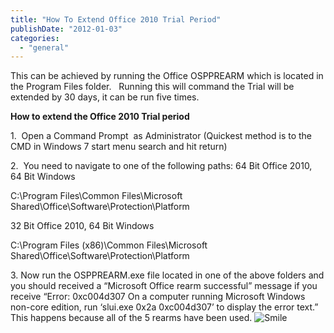 ```yaml
---
title: "How To Extend Office 2010 Trial Period"
publishDate: "2012-01-03"
categories: 
  - "general"
---
```


This can be achieved by running the Office OSPPREARM which is located in the Program Files folder.   Running this will command the Trial will be extended by 30 days, it can be run five times.

**How to extend the Office 2010 Trial period**

1.  Open a Command Prompt  as Administrator (Quickest method is to the CMD in Windows 7 start menu search and hit return)

2.  You need to navigate to one of the following paths: 64 Bit Office 2010, 64 Bit Windows

C:\\Program Files\\Common Files\\Microsoft Shared\\Office\\Software\\Protection\\Platform

32 Bit Office 2010, 64 Bit Windows

C:\\Program Files (x86)\\Common Files\\Microsoft Shared\\Office\\Software\\Protection\\Platform

3\. Now run the OSPPREARM.exe file located in one of the above folders and you should received a “Microsoft Office rearm successful” message if you receive “Error: 0xc004d307 On a computer running Microsoft Windows non-core edition, run ‘slui.exe 0x2a 0xc004d307’ to display the error text.”  This happens because all of the 5 rearms have been used. ![Smile](https://ramblinggeek.co.uk/wp-content/uploads/2012/01/wlEmoticon-smile.png)
